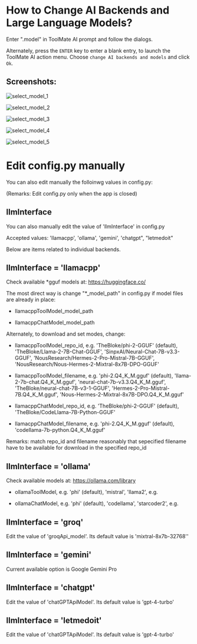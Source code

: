 # How to Change AI Backends and Large Language Models?

Enter ".model" in ToolMate AI prompt and follow the dialogs.

Alternately, press the `ENTER` key to enter a blank entry, to launch the ToolMate AI action menu.  Choose `change AI backends and models` and click `Ok`.

## Screenshots:

![select_model_1](https://github.com/eliranwong/toolmate/assets/25262722/179cd040-b7c4-4592-b2b4-f152a9ec1772)

![select_model_2](https://github.com/eliranwong/toolmate/assets/25262722/ff3f4b94-97e0-48f7-9e0d-49cf195321e8)

![select_model_3](https://github.com/eliranwong/toolmate/assets/25262722/ad79f5c1-5bd8-480c-9428-5d1e704ee153)

![select_model_4](https://github.com/eliranwong/toolmate/assets/25262722/0183c0ec-9c2c-484c-a2bf-4132fdbd343a)

![select_model_5](https://github.com/eliranwong/toolmate/assets/25262722/b88f3950-a898-4fbf-8691-c4789caeb441)


# Edit config.py manually

You can also edit manually the folloinwg values in config.py:

(Remarks: Edit config.py only when the app is closed)

## llmInterface

You can also manually edit the value of 'llmInterface' in config.py

Accepted values: 'llamacpp',  'ollama', 'gemini', 'chatgpt", "letmedoit"

Below are items related to individual backends.

## llmInterface = 'llamacpp'

Check available *gguf models at: https://huggingface.co/

The most direct way is change "*_model_path" in config.py if model files are already in place:

* llamacppToolModel_model_path

* llamacppChatModel_model_path

Alternately, to download and set modes, change:

* llamacppToolModel_repo_id, e.g. 'TheBloke/phi-2-GGUF' (default), 'TheBloke/Llama-2-7B-Chat-GGUF', 'SinpxAI/Neural-Chat-7B-v3.3-GGUF', 'NousResearch/Hermes-2-Pro-Mistral-7B-GGUF', 'NousResearch/Nous-Hermes-2-Mixtral-8x7B-DPO-GGUF'

* llamacppToolModel_filename, e.g. 'phi-2.Q4_K_M.gguf' (default), 'llama-2-7b-chat.Q4_K_M.gguf', 'neural-chat-7b-v3.3.Q4_K_M.gguf', 'TheBloke/neural-chat-7B-v3-1-GGUF', 'Hermes-2-Pro-Mistral-7B.Q4_K_M.gguf', 'Nous-Hermes-2-Mixtral-8x7B-DPO.Q4_K_M.gguf'

* llamacppChatModel_repo_id, e.g. 'TheBloke/phi-2-GGUF' (default), 'TheBloke/CodeLlama-7B-Python-GGUF'

* llamacppChatModel_filename, e.g. 'phi-2.Q4_K_M.gguf' (default), 'codellama-7b-python.Q4_K_M.gguf'

Remarks: match repo_id and filename reasonably that sepecified filename have to be available for download in the specified repo_id

## llmInterface = 'ollama' 

Check available models at: https://ollama.com/library

* ollamaToolModel, e.g. 'phi' (default), 'mistral', 'llama2', e.g.

* ollamaChatModel, e.g. 'phi' (default), 'codellama', 'starcoder2', e.g.

## llmInterface = 'groq'

Edit the value of 'groqApi_model'.  Its default value is 'mixtral-8x7b-32768''

## llmInterface = 'gemini'

Current available option is Google Gemini Pro

## llmInterface = 'chatgpt'

Edit the value of 'chatGPTApiModel'.  Its default value is 'gpt-4-turbo'

## llmInterface = 'letmedoit'

Edit the value of 'chatGPTApiModel'.  Its default value is 'gpt-4-turbo'